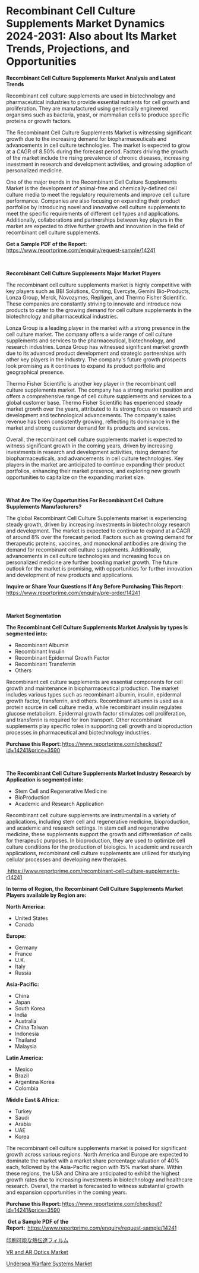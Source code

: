 <p><h1>Recombinant Cell Culture Supplements Market Dynamics 2024-2031: Also about Its Market Trends, Projections, and Opportunities</h1></p><p><strong>Recombinant Cell Culture Supplements Market Analysis and Latest Trends</strong></p>
<p><p>Recombinant cell culture supplements are used in biotechnology and pharmaceutical industries to provide essential nutrients for cell growth and proliferation. They are manufactured using genetically engineered organisms such as bacteria, yeast, or mammalian cells to produce specific proteins or growth factors.</p><p>The Recombinant Cell Culture Supplements Market is witnessing significant growth due to the increasing demand for biopharmaceuticals and advancements in cell culture technologies. The market is expected to grow at a CAGR of 8.50% during the forecast period. Factors driving the growth of the market include the rising prevalence of chronic diseases, increasing investment in research and development activities, and growing adoption of personalized medicine.</p><p>One of the major trends in the Recombinant Cell Culture Supplements Market is the development of animal-free and chemically-defined cell culture media to meet the regulatory requirements and improve cell culture performance. Companies are also focusing on expanding their product portfolios by introducing novel and innovative cell culture supplements to meet the specific requirements of different cell types and applications. Additionally, collaborations and partnerships between key players in the market are expected to drive further growth and innovation in the field of recombinant cell culture supplements.</p></p>
<p><strong>Get a Sample PDF of the Report:&nbsp;</strong> <a href="https://www.reportprime.com/enquiry/request-sample/14241">https://www.reportprime.com/enquiry/request-sample/14241</a></p>
<p>&nbsp;</p>
<p><strong>Recombinant Cell Culture Supplements Major Market Players</strong></p>
<p><p>The recombinant cell culture supplements market is highly competitive with key players such as BBI Solutions, Corning, Evercyte, Gemini Bio-Products, Lonza Group, Merck, Novozymes, Repligen, and Thermo Fisher Scientific. These companies are constantly striving to innovate and introduce new products to cater to the growing demand for cell culture supplements in the biotechnology and pharmaceutical industries.</p><p>Lonza Group is a leading player in the market with a strong presence in the cell culture market. The company offers a wide range of cell culture supplements and services to the pharmaceutical, biotechnology, and research industries. Lonza Group has witnessed significant market growth due to its advanced product development and strategic partnerships with other key players in the industry. The company's future growth prospects look promising as it continues to expand its product portfolio and geographical presence.</p><p>Thermo Fisher Scientific is another key player in the recombinant cell culture supplements market. The company has a strong market position and offers a comprehensive range of cell culture supplements and services to a global customer base. Thermo Fisher Scientific has experienced steady market growth over the years, attributed to its strong focus on research and development and technological advancements. The company's sales revenue has been consistently growing, reflecting its dominance in the market and strong customer demand for its products and services.</p><p>Overall, the recombinant cell culture supplements market is expected to witness significant growth in the coming years, driven by increasing investments in research and development activities, rising demand for biopharmaceuticals, and advancements in cell culture technologies. Key players in the market are anticipated to continue expanding their product portfolios, enhancing their market presence, and exploring new growth opportunities to capitalize on the expanding market size.</p></p>
<p>&nbsp;</p>
<p><strong>What Are The Key Opportunities For Recombinant Cell Culture Supplements Manufacturers?</strong></p>
<p><p>The global Recombinant Cell Culture Supplements market is experiencing steady growth, driven by increasing investments in biotechnology research and development. The market is expected to continue to expand at a CAGR of around 8% over the forecast period. Factors such as growing demand for therapeutic proteins, vaccines, and monoclonal antibodies are driving the demand for recombinant cell culture supplements. Additionally, advancements in cell culture technologies and increasing focus on personalized medicine are further boosting market growth. The future outlook for the market is promising, with opportunities for further innovation and development of new products and applications.</p></p>
<p><strong>Inquire or Share Your Questions If Any Before Purchasing This Report:</strong> <a href="https://www.reportprime.com/enquiry/pre-order/14241">https://www.reportprime.com/enquiry/pre-order/14241</a></p>
<p>&nbsp;</p>
<p><strong>Market Segmentation</strong></p>
<p><strong>The Recombinant Cell Culture Supplements Market Analysis by types is segmented into:</strong></p>
<p><ul><li>Recombinant Albumin</li><li>Recombinant Insulin</li><li>Recombinant Epidermal Growth Factor</li><li>Recombinant Transferrin</li><li>Others</li></ul></p>
<p><p>Recombinant cell culture supplements are essential components for cell growth and maintenance in biopharmaceutical production. The market includes various types such as recombinant albumin, insulin, epidermal growth factor, transferrin, and others. Recombinant albumin is used as a protein source in cell culture media, while recombinant insulin regulates glucose metabolism. Epidermal growth factor stimulates cell proliferation, and transferrin is required for iron transport. Other recombinant supplements play specific roles in supporting cell growth and bioproduction processes in pharmaceutical and biotechnology industries.</p></p>
<p><strong>Purchase this Report:&nbsp;</strong><a href="https://www.reportprime.com/checkout?id=14241&price=3590">https://www.reportprime.com/checkout?id=14241&price=3590</a></p>
<p>&nbsp;</p>
<p><strong>The Recombinant Cell Culture Supplements Market Industry Research by Application is segmented into:</strong></p>
<p><ul><li>Stem Cell and Regenerative Medicine</li><li>BioProduction</li><li>Academic and Research Application</li></ul></p>
<p><p>Recombinant cell culture supplements are instrumental in a variety of applications, including stem cell and regenerative medicine, bioproduction, and academic and research settings. In stem cell and regenerative medicine, these supplements support the growth and differentiation of cells for therapeutic purposes. In bioproduction, they are used to optimize cell culture conditions for the production of biologics. In academic and research applications, recombinant cell culture supplements are utilized for studying cellular processes and developing new therapies.</p></p>
<p><a href="https://www.reportprime.com/recombinant-cell-culture-supplements-r14241">&nbsp;https://www.reportprime.com/recombinant-cell-culture-supplements-r14241</a></p>
<p><strong>In terms of Region, the Recombinant Cell Culture Supplements Market Players available by Region are:</strong></p>
<p>
    <p> <strong> North America: </strong>
        <ul>
            <li>United States</li>
            <li>Canada</li>
        </ul>
        </p> 
    <p> <strong> Europe: </strong>
        <ul>
            <li>Germany</li>
            <li>France</li>
            <li>U.K.</li>
            <li>Italy</li>
            <li>Russia</li>
        </ul>
        </p> 
    <p> <strong> Asia-Pacific: </strong>
        <ul>
            <li>China</li>
            <li>Japan</li>
            <li>South Korea</li>
            <li>India</li>
            <li>Australia</li>
            <li>China Taiwan</li>
            <li>Indonesia</li>
            <li>Thailand</li>
            <li>Malaysia</li>
        </ul>
        </p> 
    <p> <strong> Latin America: </strong>
        <ul>
            <li>Mexico</li>
            <li>Brazil</li>
            <li>Argentina Korea</li>
            <li>Colombia</li>
        </ul>
        </p> 
    <p> <strong> Middle East & Africa: </strong>
        <ul>
            <li>Turkey</li>
            <li>Saudi</li>
            <li>Arabia</li>
            <li>UAE</li>
            <li>Korea</li>
        </ul>
    </p>
    </p>
<p><p>The recombinant cell culture supplements market is poised for significant growth across various regions. North America and Europe are expected to dominate the market with a market share percentage valuation of 40% each, followed by the Asia-Pacific region with 15% market share. Within these regions, the USA and China are anticipated to exhibit the highest growth rates due to increasing investments in biotechnology and healthcare research. Overall, the market is forecasted to witness substantial growth and expansion opportunities in the coming years.</p></p>
<p><strong>Purchase this Report: </strong><a href="https://www.reportprime.com/checkout?id=14241&price=3590">https://www.reportprime.com/checkout?id=14241&price=3590</a></p>
<p>&nbsp;<strong>Get a Sample PDF of the Report:&nbsp;&nbsp;</strong><a href="https://www.reportprime.com/enquiry/request-sample/14241">https://www.reportprime.com/enquiry/request-sample/14241</a></p>
<p><strong></strong></p>
<p><p><a href="https://github.com/KaydenJohns1964/Market-Research-Report-List-1/blob/main/875199225209.md">印刷可能な熱伝達フィルム</a></p><p><a href="https://circular-yam-9b9.notion.site/VR-and-AR-Optics-Market-Comprehensive-Assessment-by-Type-Application-and-Geography-5555cd38fbec4ba0b6c3c769aced1077">VR and AR Optics Market</a></p><p><a href="https://github.com/mancsybtousav/Market-Research-Report-List-2/blob/main/undersea-warfare-systems-market.md">Undersea Warfare Systems Market</a></p></p>